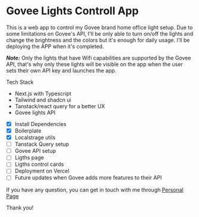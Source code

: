 # Govee Lights Controll App

This is a web app to control my Govee brand home office light setup. Due to some limitations on Govee's API, I'll be only able to turn on/off the lights and change the brightness and the colors but it's enough for daily usage. I'll be deploying the APP when it's completed.

**_Note:_** Only the lights that have Wifi capabilities are supported by the Govee API, that's why only these lights will be visible on the app when the user sets their own API key and launches the app.

Tech Stack

- Next.js with Typescript
- Tailwind and shadcn ui
- Tanstack/react query for a better UX
- Govee lights API

- [x] Install Dependencies
- [x] Boilerplate
- [x] Localstrage utils
- [ ] Tanstack Query setup
- [ ] Govee API setup
- [ ] Ligths page
- [ ] Ligths control cards
- [ ] Deployment on Vercel
- [ ] Future updates when Govee adds more features to their API

If you have any question, you can get in touch with me through [Personal Page](https://dogukanyigiter.com/)

Thank you!
